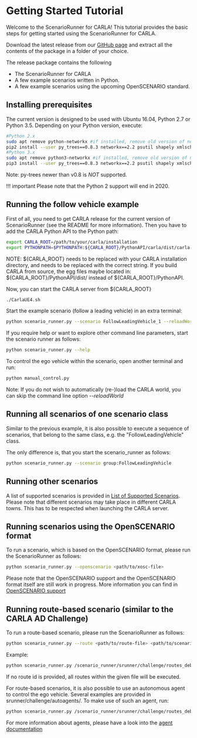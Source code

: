 # Getting Started Tutorial

Welcome to the ScenarioRunner for CARLA! This tutorial provides the basic steps
for getting started using the ScenarioRunner for CARLA.

Download the latest release from our [GitHub page](https://github.com/carla-simulator/scenario_runner/releases)
and extract all the contents of the package in a folder of your choice.

The release package contains the following

  * The ScenarioRunner for CARLA
  * A few example scenarios written in Python.
  * A few example scenarios using the upcoming OpenSCENARIO standard.

## Installing prerequisites
The current version is designed to be used with Ubuntu 16.04, Python 2.7 or
Python 3.5. Depending on your Python version, execute:
```bash
#Python 2.x
sudo apt remove python-networkx #if installed, remove old version of networkx
pip2 install --user py_trees==0.8.3 networkx==2.2 psutil shapely xmlschema==1.0.18
#Python 3.x
sudo apt remove python3-networkx #if installed, remove old version of networkx
pip3 install --user py_trees==0.8.3 networkx==2.2 psutil shapely xmlschema
```
Note: py-trees newer than v0.8 is *NOT* supported.

!!! important
    Please note that the Python 2 support will end in 2020.


## Running the follow vehicle example
First of all, you need to get CARLA release for the current version of ScenarioRunner (see the README for more information).
Then you have to add the CARLA Python API to the Python path:
```bash
export CARLA_ROOT=/path/to/your/carla/installation
export PYTHONPATH=$PYTHONPATH:${CARLA_ROOT}/PythonAPI/carla/dist/carla-<VERSION>.egg:${CARLA_ROOT}/PythonAPI/carla/agents:${CARLA_ROOT}/PythonAPI/carla
```
NOTE: ${CARLA_ROOT} needs to be replaced with your CARLA installation directory,
      and <VERSION> needs to be replaced with the correct string.
      If you build CARLA from source, the egg files maybe located in:
      ${CARLA_ROOT}/PythonAPI/dist/ instead of ${CARLA_ROOT}/PythonAPI.

Now, you can start the CARLA server from ${CARLA_ROOT}
```bash
./CarlaUE4.sh
```

Start the example scenario (follow a leading vehicle) in an extra terminal:
```bash
python scenario_runner.py --scenario FollowLeadingVehicle_1 --reloadWorld
```

If you require help or want to explore other command line parameters, start the scenario
runner as follows:
```bash
python scenario_runner.py --help
```

To control the ego vehicle within the scenario, open another terminal and run:
```bash
python manual_control.py
```

Note: If you do not wish to automatically (re-)load the CARLA world, you can
skip the command line option _--reloadWorld_

## Running all scenarios of one scenario class
Similar to the previous example, it is also possible to execute a sequence of scenarios,
that belong to the same class, e.g. the "FollowLeadingVehicle" class.

The only difference is, that you start the scenario_runner as follows:
```bash
python scenario_runner.py --scenario group:FollowLeadingVehicle
```

## Running other scenarios
A list of supported scenarios is provided in
[List of Supported Scenarios](list_of_scenarios.md). Please note that
different scenarios may take place in different CARLA towns. This has to be
respected when launching the CARLA server.

## Running scenarios using the OpenSCENARIO format
To run a scenario, which is based on the OpenSCENARIO format, please run the ScenarioRunner as follows:
```bash
python scenario_runner.py --openscenario <path/to/xosc-file>
```
Please note that the OpenSCENARIO support and the OpenSCENARIO format itself are still work in progress.
More information you can find in [OpenSCENARIO support](openscenario_support.md)

## Running route-based scenario (similar to the CARLA AD Challenge)
To run a route-based scenario, please run the ScenarioRunner as follows:
```bash
python scenario_runner.py --route <path/to/route-file> <path/to/scenario_sample_file> [route id]
```
Example:
```bash
python scenario_runner.py /scenario_runner/srunner/challenge/routes_debug.xml /scenario_runner/srunner/challenge/all_towns_traffic_scenarios1_3_4.json 0
```
If no route id is provided, all routes within the given file will be executed.

For route-based scenarios, it is also possible to use an autonomous agent to control the ego vehicle.
Several examples are provided in srunner/challenge/autoagents/. To make use of such an agent, run:
```bash
python scenario_runner.py /scenario_runner/srunner/challenge/routes_debug.xml /scenario_runner/srunner/challenge/all_towns_traffic_scenarios1_3_4.json 0 --agent /scenario_runner/srunner/challenge/autoagents/human_agent.py
```
For more information about agents, please have a look into the [agent documentation](agent_evaluation.md)

